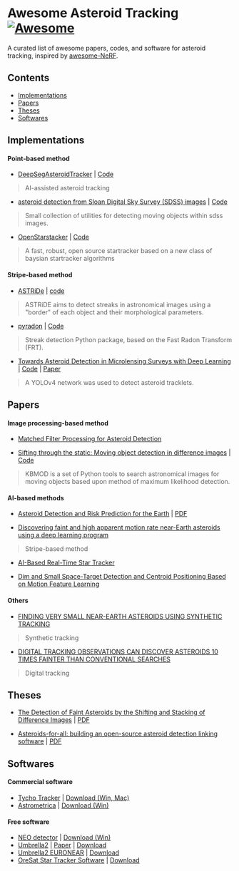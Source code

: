 # Awesome Asteroid Tracking [![Awesome](https://cdn.rawgit.com/sindresorhus/awesome/d7305f38d29fed78fa85652e3a63e154dd8e8829/media/badge.svg)](https://github.com/sindresorhus/awesome)

A curated list of awesome papers, codes, and software for asteroid tracking, inspired by [awesome-NeRF](https://github.com/yenchenlin/awesome-NeRF).


## Contents
- [Implementations](#implementations) 
- [Papers](#papers)
- [Theses](#theses)
- [Softwares](#softwares)

## Implementations
#### Point-based method
- [DeepSegAsteroidTracker](zhenhongdu.github.io/asteroid_tracking/) | [Code](https://github.com/ZhenhongDu/DeepSegAsteroidTracker)
> AI-assisted asteroid tracking
 
- [asteroid detection from Sloan Digital Sky Survey (SDSS) images](https://github.com/xquery/sdss_asteroid_detect) | [Code](https://github.com/xquery/sdss_asteroid_detect)
> Small collection of utilities for detecting moving objects within sdss images.

- [OpenStarstacker](http://openstartracker.org/) | [Code](https://github.com/UBNanosatLab/openstartracker)
> A fast, robust, open source startracker based on a new class of baysian startracker algorithms
#### Stripe-based method
- [ASTRiDe](https://github.com/dwkim78/ASTRiDE) | [code](https://github.com/dwkim78/ASTRiDE)
> ASTRiDE aims to detect streaks in astronomical images using a "border" of each object and their morphological parameters.


- [pyradon](https://github.com/guynir42/pyradon) | [Code](https://github.com/guynir42/pyradon)
> Streak detection Python package, based on the Fast Radon Transform (FRT).


- [Towards Asteroid Detection in Microlensing Surveys with Deep Learning](https://github.com/pcowan-astro/MOA-Asteroids) | [Code](https://github.com/pcowan-astro/MOA-Asteroids) | [Paper](https://arxiv.org/abs/2211.02239)
> A YOLOv4 network was used to detect asteroid tracklets.

## Papers
#### Image processing-based method
- [Matched Filter Processing for Asteroid Detection](http://dx.doi.org/10.1086/444415)

- [Sifting through the static: Moving object detection in difference images](https://doi.org/10.3847/1538-3881/ac22ff) | [Code](https://github.com/dirac-institute/kbmod)
> KBMOD is a set of Python tools to search astronomical images for moving objects based upon method of maximum likelihood detection.

#### AI-based methods
- [Asteroid Detection and Risk Prediction for the Earth](https://www.semanticscholar.org/paper/Asteroid-Detection-and-Risk-Prediction-for-the-Jain-Shethia/2eb59ea7212d22aac433d46fb7e303d8915c2e4f) | [PDF](https://amostech.com/TechnicalPapers/2021/Poster/Jain.pdf)

- [Discovering faint and high apparent motion rate near-Earth asteroids using a deep learning program](https://dx.doi.org/10.1093/mnras/stac2347)
> Stripe-based method

- [AI-Based Real-Time Star Tracker](https://dx.doi.org/10.3390/electronics12092084)

- [Dim and Small Space-Target Detection and Centroid Positioning Based on Motion Feature Learning](http://dx.doi.org/10.3390/rs15092455)


#### Others

- [FINDING VERY SMALL NEAR-EARTH ASTEROIDS USING SYNTHETIC TRACKING](https://dx.doi.org/10.1088/0004-637X/782/1/1)
> Synthetic tracking


- [DIGITAL TRACKING OBSERVATIONS CAN DISCOVER ASTEROIDS 10 TIMES FAINTER THAN CONVENTIONAL SEARCHES](http://dx.doi.org/10.1088/0004-6256/150/4/125)
> Digital tracking



## Theses
- [The Detection of Faint Asteroids by the Shifting and Stacking of Difference Images](https://ir.canterbury.ac.nz/items/92247f19-9230-4a84-a302-9f61878238f9) | [PDF](https://ir.canterbury.ac.nz/bitstream/handle/10092/10815/Edward_Ashton_MSc.pdf?sequence=1)
  
- [Asteroids-for-all: building an open-source asteroid detection linking software](https://repository.wellesley.edu/object/ir1199) | [PDF](https://repository.wellesley.edu/_flysystem/fedora/2023-11/WCTC_2020_TanNicole_Asteroidsforallbuild.pdf)


## Softwares

#### Commercial software
- [Tycho Tracker](https://www.tycho-tracker.com/) | [Download (Win, Mac)](https://www.tycho-tracker.com/download)
- [Astrometrica](http://iasc.cosmosearch.org/Home/Astrometrica) | [Download (Win)](http://iasc.cosmosearch.org/Content/Distributables/astrometrica-setup-v1.4.exe)

#### Free software
- [NEO detector](https://www.cloudynights.com/topic/627050-new-asteroidneo-detector/) |  [Download (Win)](https://drive.google.com/file/d/1Gc53IVeJqemBpVrfG6Ayaw713SUrusgc/view)
- [Umbrella2](https://github.com/mostanes/umbrella2) | [Paper](https://arxiv.org/abs/2008.04724) | [Download](https://github.com/mostanes/umbrella2/releases/tag/v3.1)
- [Umbrella2 EURONEAR](https://github.com/mostanes/umbrella2-euronear) | [Download](https://github.com/mostanes/umbrella2-euronear/releases/)
- [OreSat Star Tracker Software](https://github.com/oresat/oresat-star-tracker-software) | [Download](https://github.com/oresat/oresat-star-tracker-software/tags)

